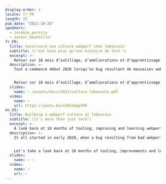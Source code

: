 ```yaml
---
display-order: 1
locale: fr_FR
length: 25
pub_date: "2021-10-26"
speakers:
  - jeremie_pereira
  - xavier_bouteiller
fr_FR:
  title: Construire une culture webperf chez leboncoin
  subtitle: (c’est bien plus qu’une histoire de Tech !)
  excerpt: >-
    Retour sur 18 mois d’outillage, d’améliorations et d’apprentissage de la webperf au sein des équipes Produit / Tech / UX du groupe leboncoin. Réussites, échecs, et tout ce que nous avons appris d'autre en chemin.
  description: >-
    Tout a commencé début 2020 lorsqu’un bug résultant de mauvaises webperf nous a conduit à mobiliser une <i lang="en">taskforce</i>. Et aujourd’hui, nous promouvons les enjeux webperfs comme une véritable culture au sein de l’ensemble des équipes Product & Tech, soit près de 400 personnes et ce, dès la conception de notre produit.


    Retour sur 18 mois d’outillage, d’améliorations et d’apprentissage de la webperf au sein des équipes Produit / Tech / UX du groupe leboncoin. Nous vous proposons aujourd’hui de vous partager nos réussites, nos échecs, tout ce qui a pu nous aider pour développer notre culture webperfs et nous l’espérons, la vôtre…
  slides:
    name: ~ /assets/docs/2021/culture_leboncoin.pdf
  video:
    name: ~
    url: https://youtu.be/s5EkoUqpfKM
en_US:
  title: Building a webperf culture at leboncoin
  subtitle: (it's more than just tech!)
  excerpt: >-
    A look back at 18 months of tooling, improving and learning webperf within the Product / Tech / UX teams of the leboncoin group. Successes, failures, and all the other things we learned along the way.
  description: >-
    It all started in early 2020, when a bug resulting from bad webperf led us to mobilize a taskforce. Nowadays, we are promoting webperf issues as a real culture within the entire Product & Tech team, i.e. nearly 400 people, right from the design stage of our product.


    Let's take a look back at 18 months of tooling, improvements and learning about webperf within the leboncoin group's Product / Tech / UX teams. Today, we'd like to share with you our successes, our failures, and everything that helped us develop our webperf culture and, we hope, yours…
  slides:
    name: ~ ~
  video:
    name: ~
    url: ~
---
```

